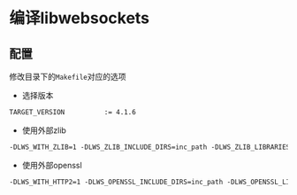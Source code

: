 # 编译libwebsockets

## 配置

修改目录下的`Makefile`对应的选项

* 选择版本

```txt
TARGET_VERSION 			:= 4.1.6
```

* 使用外部zlib

```txt
-DLWS_WITH_ZLIB=1 -DLWS_ZLIB_INCLUDE_DIRS=inc_path -DLWS_ZLIB_LIBRARIES=lib_path
```

* 使用外部openssl

```txt
-DLWS_WITH_HTTP2=1 -DLWS_OPENSSL_INCLUDE_DIRS=inc_path -DLWS_OPENSSL_LIBRARIES=lib_path
```

